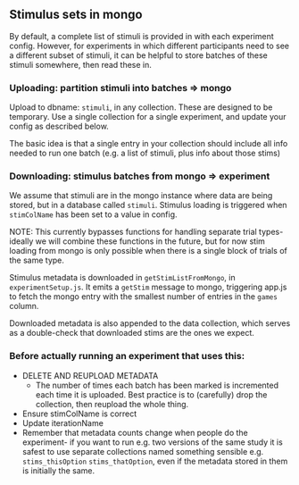 ## Stimulus sets in mongo

By default, a complete list of stimuli is provided in with each experiment config. However, for experiments in which different participants need to see a different subset of stimuli, it can be helpful to store batches of these stimuli somewhere, then read these in.

### Uploading: partition stimuli into batches => mongo

Upload to dbname: `stimuli`, in any collection.
These are designed to be temporary. Use a single collection for a single experiment, and update your config as described below.

The basic idea is that a single entry in your collection should include all info needed to run one batch (e.g. a list of stimuli, plus info about those stims)

### Downloading: stimulus batches from mongo => experiment

We assume that stimuli are in the mongo instance where data are being stored, but in a database called `stimuli`.
Stimulus loading is triggered when `stimColName` has been set to a value in config.

NOTE: This currently bypasses functions for handling separate trial types- ideally we will combine these functions in the future, but for now stim loading from mongo is only possible when there is a single block of trials of the same type.

Stimulus metadata is downloaded in `getStimListFromMongo`, in `experimentSetup.js`. It emits a `getStim` message to mongo, triggering app.js to fetch the mongo entry with the smallest number of entries in the `games` column.

Downloaded metadata is also appended to the data collection, which serves as a double-check that downloaded stims are the ones we expect.

### Before actually running an experiment that uses this:

- DELETE AND REUPLOAD METADATA
  - The number of times each batch has been marked is incremented each time it is uploaded. Best practice is to (carefully) drop the collection, then reupload the whole thing.
- Ensure stimColName is correct
- Update iterationName
- Remember that metadata counts change when people do the experiment- if you want to run e.g. two versions of the same study it is safest to use separate collections named something sensible e.g. `stims_thisOption` `stims_thatOption`, even if the metadata stored in them is initially the same.
